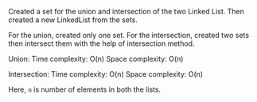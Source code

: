 Created a set for the union and intersection of the two Linked List.
Then created a new LinkedList from the sets.

For the union, created only one set.
For the intersection, created two sets then intersect them with the help of intersection method.

Union:
Time complexity: O(n)
Space complexity: O(n)

Intersection:
Time complexity: O(n)
Space complexity: O(n)

Here, `n` is number of elements in both the lists.

